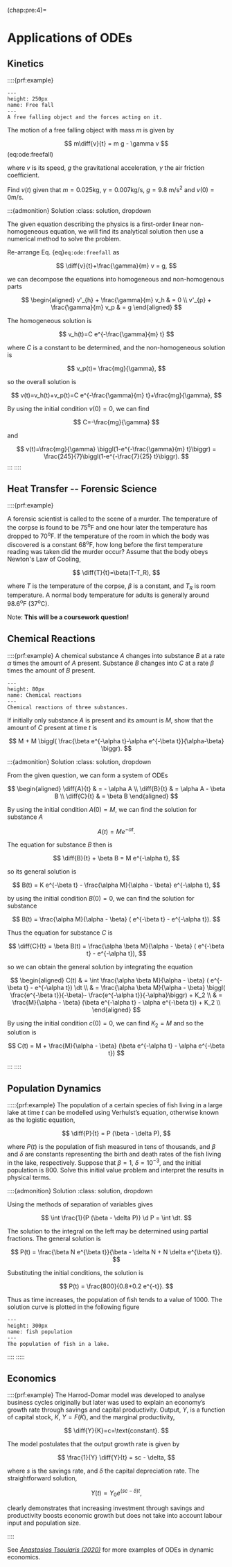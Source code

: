 (chap:pre:4)=
# Applications of ODEs

## Kinetics
::::{prf:example}

```{figure} /images/00/ball.svg
---
height: 250px
name: Free fall
---
A free falling object and the forces acting on it.
```

The motion of a free falling object with mass $m$ is given by

$$
    m\diff{v}{t}  = m g - \gamma v
$$(eq:ode:freefall)

where $v$ is its speed, $g$ the gravitational acceleration, $\gamma$ the air friction coefficient.

Find $v(t)$ given that $m=0.025$kg, $\gamma=0.007$kg/s, $g=9.8$ m/s<sup>2</sup> and $v(0)=0$m/s.

:::{admonition} Solution
:class: solution, dropdown

The given equation describing the physics is a first-order linear non-homogeneous equation, we will find its analytical solution then use a numerical method to solve the problem.

Re-arrange Eq. {eq}`eq:ode:freefall` as

$$
    \diff{v}{t}+\frac{\gamma}{m} v = g,
$$

we can decompose the equations into homogeneous and non-homogenous parts

$$
    \begin{aligned}
    v'_{h} + \frac{\gamma}{m} v_h & = 0 \\
    v'_{p} + \frac{\gamma}{m} v_p & = g 
    \end{aligned}
$$

The homogeneous solution is

$$
    v_h(t)=C e^{-\frac{\gamma}{m} t}
$$

where $C$ is a constant to be determined, and the non-homogeneous solution is

$$
    v_p(t)= \frac{mg}{\gamma},
$$

so the overall solution is

$$
    v(t)=v_h(t)+v_p(t)=C e^{-\frac{\gamma}{m} t}+\frac{mg}{\gamma},
$$

By using the initial condition $v(0)=0$, we can find 

$$
    C=-\frac{mg}{\gamma}
$$

and

$$
    v(t)=\frac{mg}{\gamma} \biggl(1-e^{-\frac{\gamma}{m} t}\biggr) = \frac{245}{7}\biggl(1-e^{-\frac{7}{25} t}\biggr).
$$
:::
::::

## Heat Transfer -- Forensic Science
::::{prf:example}

A forensic scientist is called to the scene of a murder. The temperature of the corpse is found to be $75$<sup>o</sup>F  and one hour later the temperature has dropped to $70$<sup>o</sup>F. If the temperature of the room in which the body was discovered is a constant $68$<sup>o</sup>F, how long before the first temperature reading was taken did the murder occur? Assume that the body obeys Newton's Law of Cooling,

$$
 \diff{T}{t}=\beta(T-T_R),	
$$

where $T$ is the temperature of the corpse, $\beta$ is a constant, and $T_R$ is room temperature. A normal body temperature for adults is generally around $98.6$<sup>o</sup>F ($37$<sup>o</sup>C).

Note: **This will be a coursework question!**


## Chemical Reactions

::::{prf:example}
A chemical substance $A$ changes into substance $B$ at a rate $\alpha$ times the amount of $A$ present. Substance $B$ changes into $C$ at a rate $\beta$ times the amount of $B$ present. 

```{figure} /images/00/chemical.svg
---
height: 80px
name: Chemical reactions
---
Chemical reactions of three substances.
```

If initially only substance $A$ is present and its amount is $M$, show that the amount of $C$ present at time $t$ is

$$
    M + M \biggl(  \frac{\beta e^{-\alpha t}-\alpha e^{-\beta t}}{\alpha-\beta} \biggr).
$$

:::{admonition} Solution
:class: solution, dropdown

From the given question, we can form a system of ODEs

$$
    \begin{aligned}
        \diff{A}{t} & = - \alpha A \\
        \diff{B}{t} & = \alpha A - \beta B \\
        \diff{C}{t} & = \beta B
    \end{aligned}
$$

By using the initial condition $A(0)=M$, we can find the solution for substance $A$

$$
    A(t) = M e^{-\alpha t}.
$$

The equation for substance $B$ then is

$$
    \diff{B}{t} + \beta B = M e^{-\alpha t},
$$

so its general solution is

$$
    B(t) = K e^{-\beta t} - \frac{\alpha M}{\alpha - \beta} e^{-\alpha t},
$$

by using the initial condition $B(0)=0$, we can find the solution for substance 

$$
    B(t) = \frac{\alpha M}{\alpha - \beta} ( e^{-\beta t} - e^{-\alpha t}).
$$

Thus the equation for substance $C$ is

$$
    \diff{C}{t} = \beta B(t) = \frac{\alpha \beta M}{\alpha - \beta} ( e^{-\beta t} - e^{-\alpha t}),
$$

so we can obtain the general solution by integrating the equation

$$
    \begin{aligned}
    C(t) & = \int \frac{\alpha \beta M}{\alpha - \beta} ( e^{-\beta t} - e^{-\alpha t}) \dt \\
         & = \frac{\alpha \beta M}{\alpha - \beta} \biggl( \frac{e^{-\beta t}}{-\beta}- \frac{e^{-\alpha t}}{-\alpha}\biggr) + K_2 \\
         & = \frac{M}{\alpha - \beta} (\beta e^{-\alpha t} - \alpha e^{-\beta t}) + K_2 \\
    \end{aligned}
$$

By using the initial condition $c(0)=0$, we can find $K_2=M$ and so the solution is

$$
    C(t) = M + \frac{M}{\alpha - \beta} (\beta e^{-\alpha t} - \alpha e^{-\beta t})
$$


:::
::::

## Population Dynamics

:::::{prf:example}
The population of a certain species of fish living in a large lake at time $t$ can be modelled using Verhulst’s equation, otherwise known as the logistic equation,

$$
    \diff{P}{t} = P (\beta - \delta P),
$$

where $P(t)$ is the population of fish measured in tens of thousands, and $\beta$ and $\delta$ are constants representing the birth and death rates of the fish living in the lake, respectively. Suppose that $\beta=1$, $\delta = 10^{-3}$, and the initial population is 800. Solve this initial value problem and interpret the results in physical terms.	

::::{admonition} Solution
:class: solution, dropdown

Using the methods of separation of variables gives

$$ 
    \int \frac{1}{P (\beta - \delta P)} \d P = \int \dt.
$$	

The solution to the integral on the left may be determined using partial fractions. The general solution is	

$$ 
    P(t) = \frac{\beta N e^{\beta t}}{\beta - \delta N + N \delta e^{\beta t}}.
$$

Substituting the initial conditions, the solution is

$$ 
    P(t) = \frac{800}{0.8+0.2 e^{-t}}.
$$

Thus as time increases, the population of fish tends to a value of 1000. The solution curve is plotted in the following figure

```{figure} /images/00/population.svg
---
height: 300px
name: fish population
---
The population of fish in a lake.
```

::::
:::::



## Economics

::::{prf:example}
The Harrod-Domar model was developed to analyse business cycles originally but later was used to explain an economy’s growth rate through savings and capital productivity. Output, $Y$, is a function of capital stock, $K$, $Y=F(K)$, and the marginal productivity, 

$$
    \diff{Y}{K}=c=\text{constant}.
$$


The model postulates that the output growth rate is given by

$$
    \frac{1}{Y} \diff{Y}{t} = sc - \delta,
$$


where $s$ is the savings rate, and $\delta$ the capital depreciation rate. The straightforward solution,

$$
    Y(t) = Y_0 e^{(sc-\delta)t},
$$


clearly demonstrates that increasing investment through savings and productivity boosts economic growth but does not take into account labour input and population size. 

::::

See [*Anastasios Tsoularis (2020)*](https://www.intechopen.com/chapters/76374) for more examples of ODEs in dynamic economics.



